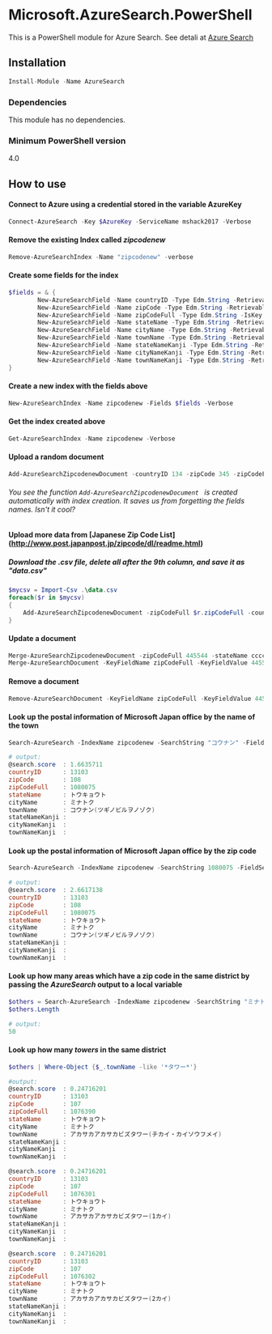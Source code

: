 # Microsoft.AzureSearch.PowerShell
This is a PowerShell module for Azure Search.
See detali at [Azure Search](https://azure.microsoft.com/en-us/services/search/)

## Installation
```C#
Install-Module -Name AzureSearch
```

### Dependencies
This module has no dependencies.

### Minimum PowerShell version
4.0

## How to use

#### Connect to Azure using a credential stored in the variable AzureKey
```powershell
Connect-AzureSearch -Key $AzureKey -ServiceName mshack2017 -Verbose
```

#### Remove the existing Index called _zipcodenew_

```powershell
Remove-AzureSearchIndex -Name "zipcodenew" -verbose
```

#### Create some fields for the index

```powershell
$fields = & {
        New-AzureSearchField -Name countryID -Type Edm.String -Retrievable -Searchable
        New-AzureSearchField -Name zipCode -Type Edm.String -Retrievable -Searchable
        New-AzureSearchField -Name zipCodeFull -Type Edm.String -IsKey -Retrievable -Searchable
        New-AzureSearchField -Name stateName -Type Edm.String -Retrievable -Searchable
        New-AzureSearchField -Name cityName -Type Edm.String -Retrievable -Searchable 
        New-AzureSearchField -Name townName -Type Edm.String -Retrievable -Searchable 
        New-AzureSearchField -Name stateNameKanji -Type Edm.String -Retrievable -Searchable
        New-AzureSearchField -Name cityNameKanji -Type Edm.String -Retrievable -Searchable 
        New-AzureSearchField -Name townNameKanji -Type Edm.String -Retrievable -Searchable
}
```
 
#### Create a new index with the fields above

```powershell
New-AzureSearchIndex -Name zipcodenew -Fields $fields -Verbose
```

#### Get the index created above

```powershell 
Get-AzureSearchIndex -Name zipcodenew -Verbose
```

#### Upload a random document

```powershell
Add-AzureSearchZipcodenewDocument -countryID 134 -zipCode 345 -zipCodeFull 445544 -stateName "aaa" -cityName "bbbb" -townName "ccc" -stateNameKanji "jjj" -cityNameKanji "llll" -townNameKanji "uuuuu"
```

###### You see the function ```Add-AzureSearchZipcodenewDocument ``` is created automatically with index creation. It saves us from forgetting the fields names. Isn't it cool? 

#### Upload more data from [Japanese Zip Code List] (http://www.post.japanpost.jp/zipcode/dl/readme.html)
##### Download the .csv file, delete all after the 9th column, and save it as "data.csv"

```powershell
$mycsv = Import-Csv .\data.csv
foreach($r in $mycsv)
{
    Add-AzureSearchZipcodenewDocument -zipCodeFull $r.zipCodeFull -countryID $r.countryID -zipCode $r.zipCode -stateName $r.stateName -cityName $r.cityName -townName $r.townName -stateNameKanji $r.stateNameKanji -cityNameKanji $r.cityNameKanji -townNameKanji $r.townNameKanji
}
```

#### Update a document

```powershell
Merge-AzureSearchZipcodenewDocument -zipCodeFull 445544 -stateName ccccc -cityName dddd
Merge-AzureSearchDocument -KeyFieldName zipCodeFull -KeyFieldValue 445544 -IndexName zipcodenew -DocumentData @{townName="llll"}
```

#### Remove a document

```powershell
Remove-AzureSearchDocument -KeyFieldName zipCodeFull -KeyFieldValue 445544 -IndexName zipcodenew
```

#### Look up the postal information of Microsoft Japan office by the name of the town

```powershell
Search-AzureSearch -IndexName zipcodenew -SearchString "コウナン" -FieldSelection *

# output:
@search.score  : 1.6635711
countryID      : 13103
zipCode        : 108
zipCodeFull    : 1080075
stateName      : トウキョウト
cityName       : ミナトク
townName       : コウナン(ツギノビルヲノゾク)
stateNameKanji : 
cityNameKanji  : 
townNameKanji  : 
```

#### Look up the postal information of Microsoft Japan office by the zip code

```powershell
Search-AzureSearch -IndexName zipcodenew -SearchString 1080075 -FieldSelection *

# output:
@search.score  : 2.6617138
countryID      : 13103
zipCode        : 108
zipCodeFull    : 1080075
stateName      : トウキョウト
cityName       : ミナトク
townName       : コウナン(ツギノビルヲノゾク)
stateNameKanji : 
cityNameKanji  : 
townNameKanji  :
```

#### Look up how many areas which have a zip code in the same district by passing the _AzureSearch_ output to a local variable

```powershell
$others = Search-AzureSearch -IndexName zipcodenew -SearchString "ミナトク" -FieldSelection *
$others.Length

# output:
50
```

#### Look up how many _towers_ in the same district 

```powershell
$others | Where-Object {$_.townName -like '*タワー*'}

#output:
@search.score  : 0.24716201
countryID      : 13103
zipCode        : 107
zipCodeFull    : 1076390
stateName      : トウキョウト
cityName       : ミナトク
townName       : アカサカアカサカビズタワー(チカイ・カイソウフメイ)
stateNameKanji : 
cityNameKanji  : 
townNameKanji  : 

@search.score  : 0.24716201
countryID      : 13103
zipCode        : 107
zipCodeFull    : 1076301
stateName      : トウキョウト
cityName       : ミナトク
townName       : アカサカアカサカビズタワー(1カイ)
stateNameKanji : 
cityNameKanji  : 
townNameKanji  : 

@search.score  : 0.24716201
countryID      : 13103
zipCode        : 107
zipCodeFull    : 1076302
stateName      : トウキョウト
cityName       : ミナトク
townName       : アカサカアカサカビズタワー(2カイ)
stateNameKanji : 
cityNameKanji  : 
townNameKanji  : 
```

